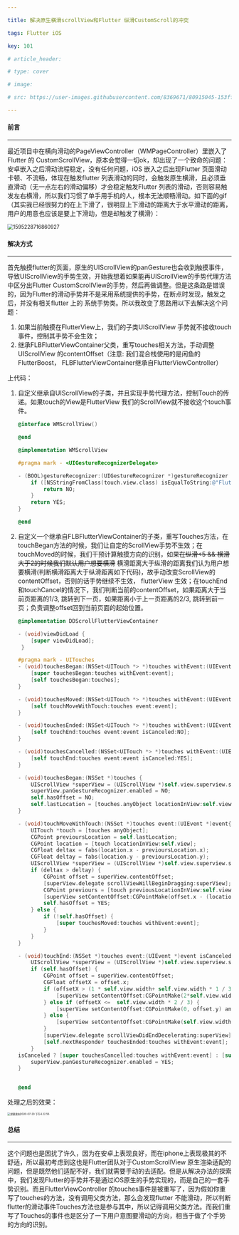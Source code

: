 ```yaml
---

title: 解决原生横滑scrollView和Flutter 纵滑CustomScroll的冲突

tags: Flutter iOS 

key: 101

# article_header:

# type: cover

# image:

# src: https://user-images.githubusercontent.com/8369671/80915045-153ff780-8d82-11ea-9acf-6ccbf2b05d9d.png

---
```


#### 前言

----

最近项目中在横向滑动的PageViewController（WMPageController）里嵌入了Flutter 的 CustomScrollView，原本会觉得一切ok，却出现了一个致命的问题：安卓嵌入之后滑动流程稳定，没有任何问题，iOS 嵌入之后出现Flutter 页面滑动卡顿、不流畅，体现在触发flutter 列表滑动的同时，会触发原生横滑，且必须垂直滑动（无一点左右的滑动偏移）才会稳定触发Flutter 列表的滑动，否则容易触发左右横滑，所以我们习惯了单手用手机的人，根本无法顺畅滑动。如下面的gif（其实我已经很努力的在上下滑了，很明显上下滑动的距离大于水平滑动的距离，用户的用意也应该是要上下滑动，但是却触发了横滑）：

<img src="https://github.com/HaoXianSen/HaoXianSen.github.io/blob/master/screenshots/1595228716860927.png" alt="1595228716860927" style="zoom:80%;" />

#### 解决方式

------

首先触摸flutter的页面，原生的UIScrollView的panGesture也会收到触摸事件，导致UIScrollView的手势生效，开始我想着如果能再UIScrollView的手势代理方法中区分出Flutter CustomScrollView的手势，然后再做调整。但是这条路是错误的，因为Flutter的滑动手势并不是采用系统提供的手势，在断点时发现，触发之后，并没有相关flutter 上的 系统手势类。所以我改变了思路用以下去解决这个问题：

1. 如果当前触摸在FlutterView上，我们的子类UIScrollView 手势就不接收touch事件，控制其手势不会生效；
2. 继承FLBFlutterViewContainer父类，重写touches相关方法，手动调整UIScrollView 的contentOffset（注意: 我们混合栈使用的是闲鱼的FlutterBoost， FLBFlutterViewContainer继承自FlutterViewController）

上代码：

1. 自定义继承自UIScrollView的子类，并且实现手势代理方法，控制Touch的传递。如果touch的View是FlutterView 我们的ScrollView就不接收这个touch事件。

   ```objective-c
   @interface WMScrollView()
   
   @end
   
   @implementation WMScrollView
   
   #pragma mark - <UIGestureRecognizerDelegate>
   
   - (BOOL)gestureRecognizer:(UIGestureRecognizer *)gestureRecognizer shouldReceiveTouch:(UITouch *)touch {
       if ([NSStringFromClass(touch.view.class) isEqualToString:@"FlutterView"]) {
           return NO;
       }
       return YES;
   }
   
   @end
   ```

   

 2. 自定义一个继承自FLBFlutterViewContainer的子类，重写Touches方法，在touchBegan方法的时候，我们让自定的ScrollView手势不生效；在touchMoved的时候，我们干预计算触摸方向的识别，如果~~在纵滑<5 && 横滑大于2的时候我们默认用户想要横滑~~ 横滑距离大于纵滑的距离我们认为用户想要横滑(判断横滑距离大于纵滑距离如下代码)，故手动改变ScrollView的contentOffset，否则的话手势继续不生效， flutterView 生效；在touchEnd和touchCancel的情况下，我们判断当前的contentOffset，如果距离大于当前页距离的1/3, 跳转到下一页，如果距离小于上一页距离的2/3, 跳转到前一页；负责调整offset回到当前页面的起始位置。

    ```objective-c
    @implementation DDScrollFlutterViewContainer
    
    - (void)viewDidLoad {
        [super viewDidLoad];
     }
    
    #pragma mark - UITouches
    - (void)touchesBegan:(NSSet<UITouch *> *)touches withEvent:(UIEvent *)event {
        [super touchesBegan:touches withEvent:event];
        [self touchesBegan:touches];
    }
    
    - (void)touchesMoved:(NSSet<UITouch *> *)touches withEvent:(UIEvent *)event {
        [self touchMoveWithTouch:touches event:event];
    }
    
    - (void)touchesEnded:(NSSet<UITouch *> *)touches withEvent:(UIEvent *)event {
        [self touchEnd:touches event:event isCanceled:NO];
    }
    
    - (void)touchesCancelled:(NSSet<UITouch *> *)touches withEvent:(UIEvent *)event {
        [self touchEnd:touches event:event isCanceled:YES];
    }
    
    - (void)touchesBegan:(NSSet *)touches {
        UIScrollView *superView = (UIScrollView *)self.view.superview.superview;
        superView.panGestureRecognizer.enabled = NO;
        self.hasOffset = NO;
        self.lastLocation = [touches.anyObject locationInView:self.view];
    }
    
    - (void)touchMoveWithTouch:(NSSet *)touches event:(UIEvent *)event{
        UITouch *touch = [touches anyObject];
        CGPoint previoursLocation = self.lastLocation;
        CGPoint location = [touch locationInView:self.view];
        CGFloat deltax = fabs(location.x - previoursLocation.x);
        CGFloat deltay = fabs(location.y - previoursLocation.y);
        UIScrollView *superView = (UIScrollView *)self.view.superview.superview;
        if (deltax > deltay) {
            CGPoint offset = superView.contentOffset;
            [superView.delegate scrollViewWillBeginDragging:superView];
            CGPoint previours = [touch previousLocationInView:self.view];
            [superView setContentOffset:CGPointMake(offset.x - (location.x - previours.x), offset.y)];
            self.hasOffset = YES;
        } else {
            if (!self.hasOffset) {
                [super touchesMoved:touches withEvent:event];
            }
        }
    }
    
    - (void)touchEnd:(NSSet *)touches event:(UIEvent *)event isCanceled:(BOOL)isCanceled {
        UIScrollView *superView = (UIScrollView *)self.view.superview.superview;
        if (self.hasOffset) {
            CGPoint offset = superView.contentOffset;
            CGFloat offsetX = offset.x;
            if (offsetX > (1 * self.view.width+ self.view.width * 1 / 3)) {
                [superView setContentOffset:CGPointMake(2*self.view.width, offset.y) animated:YES];
            } else if (offsetX <=  self.view.width * 2 / 3) {
                [superView setContentOffset:CGPointMake(0, offset.y) animated:YES];
            } else {
                [superView setContentOffset:CGPointMake(self.view.width, offset.y) animated:YES];
            }
            [superView.delegate scrollViewDidEndDecelerating:superView];
            [self.nextResponder touchesEnded:touches withEvent:event];
        }
    isCanceled ? [super touchesCancelled:touches withEvent:event] : [super touchesEnded:touches withEvent:event];
        superView.panGestureRecognizer.enabled = YES;
    }
    
    
    @end
    ```
    
    

处理之后的效果：

<img src="https://github.com/HaoXianSen/HaoXianSen.github.io/blob/master/screenshots/flutter_and_ios_matter_sh2.png" alt="屏幕录制2020-07-20 下午4.22.56" style="zoom:40%;" />

#### 总结

-----

这个问题也是困扰了许久，因为在安卓上表现良好，而在iphone上表现极其的不舒适，所以最初考虑到这也是Flutter团队对于CustomScrollView 原生渲染适配的问题，但是既然他们适配不好，我们就需要手动的去适配。但是从解决办法的探索中，我们发现Flutter的手势并不是通过iOS原生的手势实现的，而是自己的一套手势识别。而且FlutterViewController 的touches事件是被重写了，因为假如你重写了touches的方法，没有调用父类方法，那么会发现flutter 不能滑动，所以判断flutter的滑动事件Touches方法也是参与其中，所以记得调用父类方法。而我们重写了Touches的事件也是区分了一下用户意图要滑动的方向，相当于做了个手势的方向的识别。
